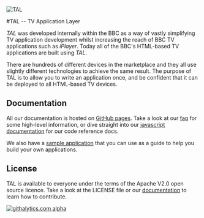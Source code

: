 ![TAL](http://fmtvp.github.com/tal/img/tal-logo-bw-small.jpg)

#TAL -- TV Application Layer

*TAL* was developed internally within the BBC as a way of vastly simplifying TV application development
whilst increasing the reach of BBC TV applications such as *iPlayer*. Today all of the BBC's HTML-based
TV applications are built using *TAL*.

There are hundreds of different devices in the marketplace and they all use slightly different technologies
to achieve the same result. The purpose of TAL is to allow you to write an application once, and be confident
that it can be deployed to all HTML-based TV devices.

## Documentation

All our documentation is hosted on [GitHub pages](http://fmtvp.github.com/tal). Take a look at 
our [faq](http://fmtvp.github.com/tal) for some high-level information, or dive straight into our
[javascript documentation](http://gmtvp.github.com/tal) for our code reference docs.

We also have a [sample application](http://github.com/fmtvp/talexample) that you can use as a guide to
help you build your own applications.

## License

TAL is available to everyone under the terms of the Apache V2.0 open source licence. Take a look at 
the LICENSE file or our [documentation](http://fmtvp.github.com/tal/other/contributing.html) to learn
how to contribute.

[![githalytics.com alpha](https://cruel-carlota.pagodabox.com/81b276db21d339cd95a3198c0aac146f "githalytics.com")](http://githalytics.com/fmtvp/TAL)
